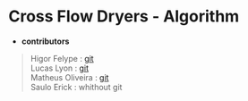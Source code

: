 # Cross Flow Dryers - Algorithm

* **contributors**
> Higor Felype      : [git](https://github.com/higor21)  
> Lucas Lyon        : [git](https://github.com/lucaslyon96)  
> Matheus Oliveira  : [git](https://github.com/mofreitas)  
> Saulo Erick       : whithout git  
  
